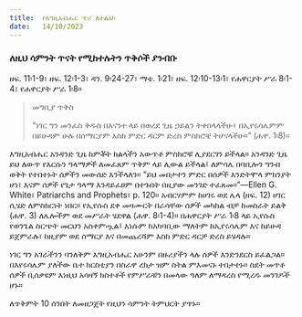 ```yaml
---
title:  የእግዚአብሔር ጥሪ ለተልዕኮ
date:   14/10/2023
---
```


### ለዚህ ሳምንት ጥናት የሚከተሉትን ጥቅሶች ያንብቡ
ዘፍ. 11፡1-9፣ ዘፍ. 12፡1-3፣ ዳን. 9፡24-27፣ ማቴ. 1፡21፣ ዘፍ. 12፡10-13፡1፣ የሐዋርያት ሥራ 8፡1-4፣ የሐዋርያት ሥራ 1፡8።

> <p>መግቢያ ጥቅስ</p>
> “ነገር ግን መንፈስ ቅዱስ በእናንተ ላይ በወረደ ጊዜ ኃይልን ትቀበላላችሁ፥ በኢየሩሳሌምም በይሁዳም ሁሉ በሰማርያም እስከ ምድር ዳርም ድረስ ምስክሮቼ ትሆናላችሁ።” (ሐዋ. 1፡8)።

እግዚአብሔር አንዳንድ ጊዜ ከምቾት ክልላችን አውጥቶ ምስክሮቹ ሊያደርገን ይችላል። አንዳንድ ጊዜ ይህ ለውጥ የእርሱን ዓላማዎች ለመፈጸም ጥቅም ላይ ሊውል ይችላል፤ ለምሳሌ በባቢሎን ግንብ ወቅት የተበተኑት ሰዎችን መውሰድ እንችላለን። “ይህ መበታተን ምድር በሰዎች እንድትሞላ ምክንያት ሆነ፣ እናም ሰዎች የጌታ ዓላማ እንዳይፈፀም በተጉበት በዚያው መንገድ ተፈጸመ።”—Ellen G. White፣ Patriarchs and Prophets፣ p. 120። አብርሃምም ከሀገሩ ወደ ሌላ (ዘፍ. 12) ሀገር ሲሄድ ለምስክርነት ነበር። የኢየሱስ ደቀ መዛሙርት በራሳቸው ሰዎች መካከል ብቻ ከመስራት ይልቅ (ሐዋ. 3) ለሌሎችም ወደ መሥራት ሄደዋል (ሐዋ. 8፡1-4)። በሐዋርያት ሥራ 1፡8 ላይ ኢየሱስ የወንጌል ስርጭት መርህን አስቀምጧል፤ እነሱም ከአካባቢው ማለትም ከኢየሩሳሌም እና ከይሁዳ ይጀምራሉ፣ ከዚያም ወደ ሰማርያ እና በመጨረሻም እስከ ምድር ዳርቻ ድረስ ይሄዳሉ።

ነገር ግን አገራችንን ባንለቅም እግዚአብሔር አሁንም በዙሪያችን ላሉ ሰዎች እንድንደርስ ይፈልጋል። በእየሩሳሌም ያለችው ቤተ ክርስቲያን በስራዋ ረክታ ዝም ስትል ምእመናኑ ተበታተኑ። ስደት መጥቶ ሰዎች ቢሰቃዩም እነዚህ አሳዛኝ ክስተቶች የምሥራቹን በመላው ዓለም ለማዳረስ የሚረዱ መንገዶች ሆኑ።

ለጥቅምት 10 ሰንበት ለመዘጋጀት የዚህን ሳምንት ትምህርት ያጥኑ።